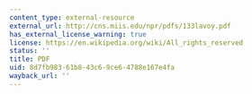 ```yaml
---
content_type: external-resource
external_url: http://cns.miis.edu/npr/pdfs/133lavoy.pdf
has_external_license_warning: true
license: https://en.wikipedia.org/wiki/All_rights_reserved
status: ''
title: PDF
uid: 8d7fb983-61b8-43c6-9ce6-4788e167e4fa
wayback_url: ''
---
```

